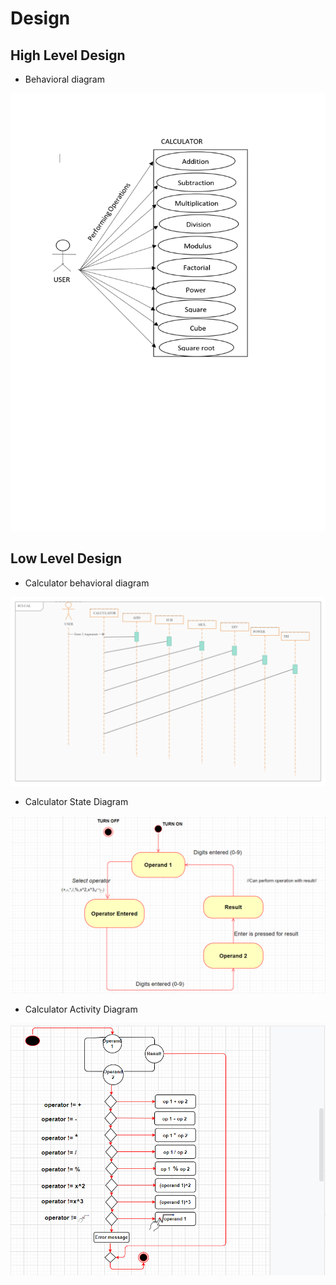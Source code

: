 # Design

## High Level Design 


- Behavioral diagram

<kbd> <img src="https://github.com/tareninayak9921/Mini_Projct_260253/blob/main/2_Design/lowlevel.jpg" width="700" height="700"   /> </kbd>




## Low Level Design 

- Calculator behavioral diagram


![Behavioral](https://github.com/tareninayak9921/Mini_Projct_260253/blob/main/2_Design/Sequence%20Diagram(Behav).png)



- Calculator State Diagram

![State](https://github.com/tareninayak9921/Mini_Projct_260253/blob/main/2_Design/statediagram.png)


- Calculator Activity Diagram


![Activity](https://github.com/tareninayak9921/Mini_Projct_260253/blob/main/2_Design/Activitydiagram.png)


